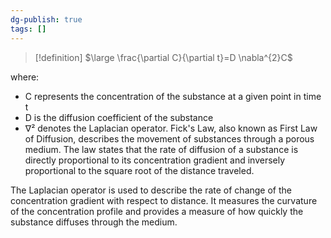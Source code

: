 ```yaml
---
dg-publish: true
tags: []
---
```

>[!definition]
>$\large \frac{\partial C}{\partial t}=D \nabla^{2}C$

where:
- C represents the concentration of the substance at a given point in time t
- D is the diffusion coefficient of the substance
- ∇² denotes the Laplacian operator.
Fick's Law, also known as First Law of Diffusion, describes the movement of substances through a porous medium. The law states that the rate of diffusion of a substance is directly proportional to its concentration gradient and inversely proportional to the square root of the distance traveled.

The Laplacian operator is used to describe the rate of change of the concentration gradient with respect to distance. It measures the curvature of the concentration profile and provides a measure of how quickly the substance diffuses through the medium.
